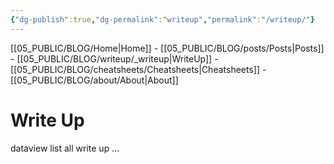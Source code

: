 ```yaml
---
{"dg-publish":true,"dg-permalink":"writeup","permalink":"/writeup/"}
---
```


[[05_PUBLIC/BLOG/Home\|Home]] - [[05_PUBLIC/BLOG/posts/Posts\|Posts]] - [[05_PUBLIC/BLOG/writeup/_writeup\|WriteUp]] - [[05_PUBLIC/BLOG/cheatsheets/Cheatsheets\|Cheatsheets]] - [[05_PUBLIC/BLOG/about/About\|About]]

# Write Up

dataview list all write up ...